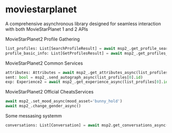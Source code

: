 # moviestarplanet
 A comprehensive asynchronous library designed for seamless interaction with both MovieStarPlanet 1 and 2 APIs

MovieStarPlanet2 Profile Gathering
```python
list_profiles: List[SearchProfileResult] = await msp2_.get_profile_search_async(server="fr", username="poupinie")
profile_basic_info: List[GetProfilesResult] = await msp2_.get_profiles_async([list_profiles[0].id])
```

MovieStarPlanet2 Common Services
```python
attributes: Attributes = await msp2_.get_attributes_async(list_profiles[0].id)
sent: bool = msp2_.send_autograph_async(list_profiles[0].id)
exp: Experience2 = await msp2_.get_experience_async(list_profiles[0].id)
```

MovieStarPlanet2 Official CheatsServices
```python
await msp2_.set_mood_async(mood_asset='bunny_hold')
await msp2_.change_gender_async()
```

 Some messasing systemm
 ```python
conversations: List[Conversation] = await msp2.get_conversations_async(size=10)
```
